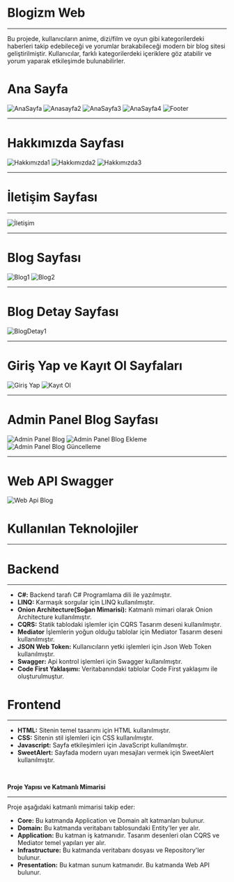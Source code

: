 # Blogizm Web
___
Bu projede, kullanıcıların anime, dizi/film ve oyun gibi kategorilerdeki haberleri takip edebileceği ve yorumlar bırakabileceği modern bir blog sitesi geliştirilmiştir. Kullanıcılar, farklı kategorilerdeki içeriklere göz atabilir ve yorum yaparak etkileşimde bulunabilirler.
# Ana Sayfa

![AnaSayfa](https://github.com/user-attachments/assets/49bac34a-eca7-41b3-b673-f81b073fda8e)
![Anasayfa2](https://github.com/user-attachments/assets/1eb7aeb7-f5a8-4b37-bd18-c09ea5242daa)
![AnaSayfa3](https://github.com/user-attachments/assets/0064392a-df54-4a10-9944-414da4d8c0cf)
![AnaSayfa4](https://github.com/user-attachments/assets/eed8409a-d27c-4c53-b96f-8c60f64dd540)
![Footer](https://github.com/user-attachments/assets/aec43046-c665-4f1e-9792-1565f7e2c9c7)
___
# Hakkımızda Sayfası 
![Hakkımızda1](https://github.com/user-attachments/assets/b7f423ba-8c5a-4e00-ac10-1fbab6a2829c)
![Hakkımızda2](https://github.com/user-attachments/assets/89995fb9-ff9e-49a6-994c-0a6bb1b3e588)
![Hakkımızda3](https://github.com/user-attachments/assets/fda3e227-b3bb-4a55-b552-b17a00ea634b)

___
# İletişim Sayfası

___
![İletişim](https://github.com/user-attachments/assets/b5561d20-78ac-488f-a0d5-5922df639479)
___
# Blog Sayfası

![Blog1](https://github.com/user-attachments/assets/d7a39370-aadb-476f-95a6-3f0112690b91)
![Blog2](https://github.com/user-attachments/assets/f0b2e649-990f-4539-8a95-2c3b33273b0a)
___
# Blog Detay Sayfası

![BlogDetay1](https://github.com/user-attachments/assets/035d8021-597a-4875-a18b-35aaccbbe5f6)
___
# Giriş Yap ve Kayıt Ol Sayfaları
![Giriş Yap](https://github.com/user-attachments/assets/4f94c9f4-cece-4242-806b-7785fbda4600)
![Kayıt Ol](https://github.com/user-attachments/assets/773a49c9-ffad-4e06-8ba3-c783920b2ebe)
___
# Admin Panel Blog Sayfası
![Admin Panel Blog](https://github.com/user-attachments/assets/da057f3c-5d34-45ea-acc6-71479864e50a)
![Admin Panel Blog Ekleme](https://github.com/user-attachments/assets/83647a8e-7b43-433b-a213-d5926ee9210f)
![Admin Panel Blog Güncelleme](https://github.com/user-attachments/assets/96f63295-8f32-40d5-ab72-a2f082e703ca)
___
# Web API Swagger
![Web Api Blog](https://github.com/user-attachments/assets/1b5bc8ef-8f65-4c8c-992b-8e2ec1e2e1e7)

# Kullanılan Teknolojiler
---
# Backend
---
*  **C#:** Backend tarafı C# Programlama dili ile yazılmıştır.
*  **LINQ:** Karmaşık sorgular için LINQ kullanılmıştır.
*  **Onion Architecture(Soğan Mimarisi):** Katmanlı mimari olarak Onion Architecture kullanılmıştır.
*  **CQRS:** Statik tablodaki işlemler için CQRS Tasarım deseni kullanılmıştır.
*  **Mediator** İşlemlerin yoğun olduğu tablolar için Mediator Tasarım deseni kullanılmıştır.
*  **JSON Web Token:** Kullanıcıların yetki işlemleri için Json Web Token kullanılmıştır.
*  **Swagger:** Api kontrol işlemleri için Swagger kullanılmıştır.
*  **Code First Yaklaşımı:** Veritabanındaki tablolar Code First yaklaşımı ile oluşturulmuştur.

  # Frontend
  ___
 * **HTML:** Sitenin temel tasarımı için HTML kullanılmıştır.
 *  **CSS:** Sitenin stil işlemleri için CSS kullanılmıştır.
 *  **Javascript:** Sayfa etkileşimleri için JavaScript kullanılmıştır.
 *  **SweetAlert:** Sayfada modern uyarı mesajları vermek için SweetAlert kullanılmıştır.

   &nbsp;

**Proje Yapısı ve Katmanlı Mimarisi**
___
Proje aşağıdaki katmanlı mimarisi takip eder:
- **Core:** Bu katmanda Application ve Domain alt katmanları bulunur.
- **Domain:** Bu katmanda veritabanı tablosundaki Entity'ler yer alır.
- **Application:** Bu katman iş katmanıdır. Tasarım desenleri olan CQRS ve Mediator temel yapıları yer alır.
- **Infrastructure:** Bu katmanda veritabanı dosyası ve Repository'ler bulunur.
- **Presentation:** Bu katman sunum katmanıdır. Bu katmanda Web API bulunur.
  



